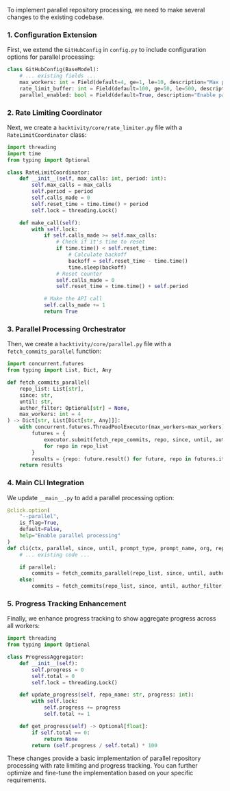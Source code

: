 To implement parallel repository processing, we need to make several changes to the existing codebase.

### 1. Configuration Extension

First, we extend the `GitHubConfig` in `config.py` to include configuration options for parallel processing:

```python
class GitHubConfig(BaseModel):
    # ... existing fields ...
    max_workers: int = Field(default=4, ge=1, le=10, description="Max parallel workers")
    rate_limit_buffer: int = Field(default=100, ge=50, le=500, description="API calls to reserve as buffer")
    parallel_enabled: bool = Field(default=True, description="Enable parallel processing")
```

### 2. Rate Limiting Coordinator

Next, we create a `hacktivity/core/rate_limiter.py` file with a `RateLimitCoordinator` class:

```python
import threading
import time
from typing import Optional

class RateLimitCoordinator:
    def __init__(self, max_calls: int, period: int):
        self.max_calls = max_calls
        self.period = period
        self.calls_made = 0
        self.reset_time = time.time() + period
        self.lock = threading.Lock()

    def make_call(self):
        with self.lock:
            if self.calls_made >= self.max_calls:
                # Check if it's time to reset
                if time.time() < self.reset_time:
                    # Calculate backoff
                    backoff = self.reset_time - time.time()
                    time.sleep(backoff)
                # Reset counter
                self.calls_made = 0
                self.reset_time = time.time() + self.period

            # Make the API call
            self.calls_made += 1
            return True
```

### 3. Parallel Processing Orchestrator

Then, we create a `hacktivity/core/parallel.py` file with a `fetch_commits_parallel` function:

```python
import concurrent.futures
from typing import List, Dict, Any

def fetch_commits_parallel(
    repo_list: List[str], 
    since: str, 
    until: str, 
    author_filter: Optional[str] = None,
    max_workers: int = 4
) -> Dict[str, List[Dict[str, Any]]]:
    with concurrent.futures.ThreadPoolExecutor(max_workers=max_workers) as executor:
        futures = {
            executor.submit(fetch_repo_commits, repo, since, until, author_filter): repo 
            for repo in repo_list
        }
        results = {repo: future.result() for future, repo in futures.items()}
    return results
```

### 4. Main CLI Integration

We update `__main__.py` to add a parallel processing option:

```python
@click.option(
    "--parallel",
    is_flag=True,
    default=False,
    help="Enable parallel processing"
)
def cli(ctx, parallel, since, until, prompt_type, prompt_name, org, repo, output_format):
    # ... existing code ...

    if parallel:
        commits = fetch_commits_parallel(repo_list, since, until, author_filter)
    else:
        commits = fetch_commits(repo_list, since, until, author_filter)
```

### 5. Progress Tracking Enhancement

Finally, we enhance progress tracking to show aggregate progress across all workers:

```python
import threading
from typing import Optional

class ProgressAggregator:
    def __init__(self):
        self.progress = 0
        self.total = 0
        self.lock = threading.Lock()

    def update_progress(self, repo_name: str, progress: int):
        with self.lock:
            self.progress += progress
            self.total += 1

    def get_progress(self) -> Optional[float]:
        if self.total == 0:
            return None
        return (self.progress / self.total) * 100
```

These changes provide a basic implementation of parallel repository processing with rate limiting and progress tracking. You can further optimize and fine-tune the implementation based on your specific requirements.